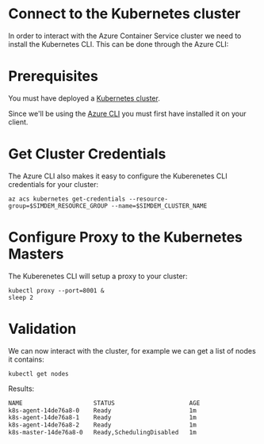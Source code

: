 # Connect to the Kubernetes cluster

In order to interact with the Azure Container Service cluster we need
to install the Kubernetes CLI. This can be done through the Azure CLI:

# Prerequisites

You must have deployed a [Kubernetes cluster](../create_cluster/README.md).

Since we'll be using the [Azure CLI](../install_cli/README.md)
you must first have installed it on your client.

# Get Cluster Credentials

The Azure CLI also makes it easy to configure the Kuberenetes CLI
credentials for your cluster:

```
az acs kubernetes get-credentials --resource-group=$SIMDEM_RESOURCE_GROUP --name=$SIMDEM_CLUSTER_NAME
```

# Configure Proxy to the Kubernetes Masters

The Kuberenetes CLI will setup a proxy to your cluster:

```
kubectl proxy --port=8001 &
sleep 2
```

# Validation
               
We can now interact with the cluster, for example we can get a list of
nodes it contains:

```
kubectl get nodes
```

Results:

```expected_similarity=0.2
NAME                    STATUS                     AGE
k8s-agent-14de76a8-0    Ready                      1m
k8s-agent-14de76a8-1    Ready                      1m
k8s-agent-14de76a8-2    Ready                      1m
k8s-master-14de76a8-0   Ready,SchedulingDisabled   1m
```

